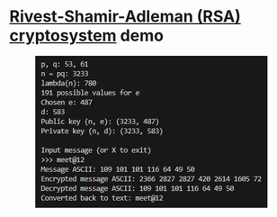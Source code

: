 # [Rivest-Shamir-Adleman (RSA) cryptosystem](https://en.wikipedia.org/wiki/RSA_cryptosystem) demo

<p align="center">
	<img src="output.png"/>
</p>
